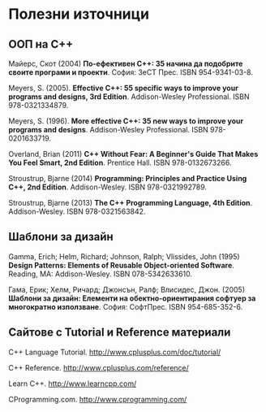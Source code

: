 Полезни източници
===================


ООП на C++
-------------

Майерс, Скот (2004) **По-ефективен C++: 35 начина да подобрите своите програми и проекти**. София: ЗеСТ Прес. ISBN 954-9341-03-8.

Meyers, S. (2005). **Effective C++: 55 specific ways to improve your programs and designs, 3rd Edition**. Addison-Wesley Professional. ISBN 978-0321334879.

Meyers, S. (1996). **More effective C++: 35 new ways to improve your programs and designs**. Addison-Wesley Professional. ISBN 978-0201633719.

Overland, Brian (2011) **C++ Without Fear: A Beginner's Guide That Makes You Feel Smart, 2nd Edition**. Prentice Hall. ISBN 978-0132673266.

Stroustrup, Bjarne (2014) **Programming: Principles and Practice Using C++, 2nd Edition**. Addison-Wesley. ISBN 978-0321992789.

Stroustrup, Bjarne (2013) **The C++ Programming Language, 4th Edition**. Addison-Wesley. ISBN 978-0321563842.



Шаблони за дизайн
-------------

Gamma, Erich; Helm, Richard; Johnson, Ralph; Vlissides, John (1995) **Design Patterns: Elements of Reusable Object-oriented Software**. Reading, MA: Addison-Wesley. ISBN 078-5342633610.

Гама, Ерик; Хелм, Ричард; Джонсън, Ралф; Влисидес, Джон. (2005) **Шаблони за дизайн: Елементи на обектно-ориентирания софтуер за многократно използване**. София: СофтПрес. ISBN 954-685-352-6.



Сайтове с Tutorial и Reference материали
-------------

C++ Language Tutorial. http://www.cplusplus.com/doc/tutorial/

C++ Reference. http://www.cplusplus.com/reference/

Learn C++. http://www.learncpp.com/

CProgramming.com. http://www.cprogramming.com/

